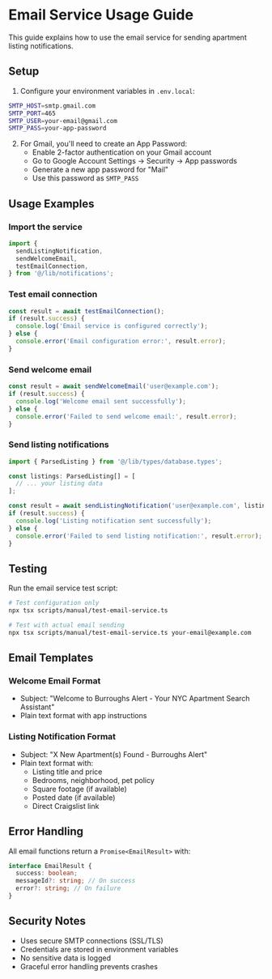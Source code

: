 # Email Service Usage Guide

This guide explains how to use the email service for sending apartment listing notifications.

## Setup

1. Configure your environment variables in `.env.local`:

```bash
SMTP_HOST=smtp.gmail.com
SMTP_PORT=465
SMTP_USER=your-email@gmail.com
SMTP_PASS=your-app-password
```

2. For Gmail, you'll need to create an App Password:
   - Enable 2-factor authentication on your Gmail account
   - Go to Google Account Settings → Security → App passwords
   - Generate a new app password for "Mail"
   - Use this password as `SMTP_PASS`

## Usage Examples

### Import the service

```typescript
import {
  sendListingNotification,
  sendWelcomeEmail,
  testEmailConnection,
} from '@/lib/notifications';
```

### Test email connection

```typescript
const result = await testEmailConnection();
if (result.success) {
  console.log('Email service is configured correctly');
} else {
  console.error('Email configuration error:', result.error);
}
```

### Send welcome email

```typescript
const result = await sendWelcomeEmail('user@example.com');
if (result.success) {
  console.log('Welcome email sent successfully');
} else {
  console.error('Failed to send welcome email:', result.error);
}
```

### Send listing notifications

```typescript
import { ParsedListing } from '@/lib/types/database.types';

const listings: ParsedListing[] = [
  // ... your listing data
];

const result = await sendListingNotification('user@example.com', listings);
if (result.success) {
  console.log('Listing notification sent successfully');
} else {
  console.error('Failed to send listing notification:', result.error);
}
```

## Testing

Run the email service test script:

```bash
# Test configuration only
npx tsx scripts/manual/test-email-service.ts

# Test with actual email sending
npx tsx scripts/manual/test-email-service.ts your-email@example.com
```

## Email Templates

### Welcome Email Format

- Subject: "Welcome to Burroughs Alert - Your NYC Apartment Search Assistant"
- Plain text format with app instructions

### Listing Notification Format

- Subject: "X New Apartment(s) Found - Burroughs Alert"
- Plain text format with:
  - Listing title and price
  - Bedrooms, neighborhood, pet policy
  - Square footage (if available)
  - Posted date (if available)
  - Direct Craigslist link

## Error Handling

All email functions return a `Promise<EmailResult>` with:

```typescript
interface EmailResult {
  success: boolean;
  messageId?: string; // On success
  error?: string; // On failure
}
```

## Security Notes

- Uses secure SMTP connections (SSL/TLS)
- Credentials are stored in environment variables
- No sensitive data is logged
- Graceful error handling prevents crashes
